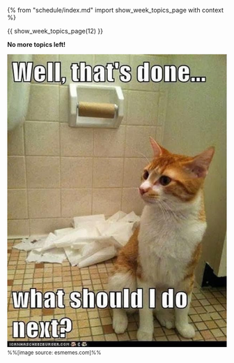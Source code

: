 {% from "schedule/index.md" import show_week_topics_page with context %}

{{ show_week_topics_page(12) }}

<div tags="m--cs2103" class="indented-level2" id="cats-work-never-done">

**No more topics left!**<br>

<img src="../../images/cat.jpg" /><br>
<small>%%[image source: esmemes.com]%%</small>
</div>
